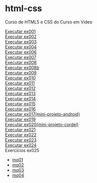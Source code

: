 # html-css
 Curso de HTML5 e CSS do Curso em Vídeo

<a href="https://joaolucas00.github.io/html-css/ex/ex001/index.html">Executar ex001</a> <br>
<a href="https://joaolucas00.github.io/html-css/ex/ex002/index.html">Executar ex002</a><br>
<a href="https://joaolucas00.github.io/html-css/ex/ex003/index.html">Executar ex003</a><br>
<a href="https://joaolucas00.github.io/html-css/ex/ex004/index.html">Executar ex004</a><br>
<a href="https://joaolucas00.github.io/html-css/ex/ex006/index.html">Executar ex006</a><br>
<a href="https://joaolucas00.github.io/html-css/ex/ex007/index.html">Executar ex007</a><br>
<a href="https://joaolucas00.github.io/html-css/ex/ex008/index.html">Executar ex008</a><br>
<a href="https://joaolucas00.github.io/html-css/ex/ex008b/index.html">Executar ex008b</a><br>
<a href="https://joaolucas00.github.io/html-css/ex/ex009/index.html">Executar ex009</a><br>
<a href="https://joaolucas00.github.io/html-css/ex/ex010/index.html">Executar ex010</a><br>
<a href="https://joaolucas00.github.io/html-css/ex/ex011/index.html">Executar ex011</a><br>
<a href="https://joaolucas00.github.io/html-css/ex/ex012/index.html">Executar ex012</a><br>
<a href="https://joaolucas00.github.io/html-css/ex/ex013/index.html">Executar ex013</a><br>
<a href="https://joaolucas00.github.io/html-css/ex/ex014/index.html">Executar ex014</a><br>
<a href="https://joaolucas00.github.io/html-css/ex/ex015/index.html">Executar ex015</a><br>
<a href="https://joaolucas00.github.io/html-css/ex/ex016/index.html">Executar ex016</a><br>
<a href="https://joaolucas00.github.io/html-css/ex/ex017(mini-projeto)/android.html">Executar ex017(mini-projeto-android)</a><br>
<a href="https://joaolucas00.github.io/html-css/ex/ex019/index.html">Executar ex019</a> <br>
<a href="https://joaolucas00.github.io/html-css/ex/ex020(mini-projeto-cordel)/cordel.html">Executar ex020(mini-projeto-cordel)</a> <br>
<a href="https://joaolucas00.github.io/html-css/ex/ex021/">Executar ex021</a> <br>
<a href="https://joaolucas00.github.io/html-css/ex/ex022/">Executar ex022</a> <br>
<a href="https://joaolucas00.github.io/html-css/ex/ex023(mini-projeto)/">Executar ex023</a> <br>
<a href="https://joaolucas00.github.io/html-css/ex/ex024/">Executar ex024</a> <br>
Exercícios ex025
<ul>
    <li><a href="https://joaolucas00.github.io/html-css/ex/ex025/mq01/">mq01</li>
   <li><a href="https://joaolucas00.github.io/html-css/ex/ex025/mq02/">mq02</li>
   <li><a href="https://joaolucas00.github.io/html-css/ex/ex025/mq03/">mq03</li>
   <li><a href="https://joaolucas00.github.io/html-css/ex/ex025/mq04/">mq04</li>
</ul>

